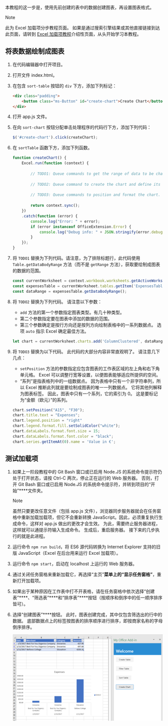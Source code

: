 本教程的这一步是，使用先前创建的表中的数据创建图表，再设置图表格式。

> [!NOTE]
> 此为 Excel 加载项分步教程页面。 如果是通过搜索引擎结果或其他直接链接到达此页面，请转到 [Excel 加载项教程](../tutorials/excel-tutorial.yml)介绍性页面，从头开始学习本教程。

## <a name="chart-table-data"></a>将表数据绘制成图表

1. 在代码编辑器中打开项目。 
2. 打开文件 index.html。
3. 在包含 `sort-table` 按钮的 `div` 下方，添加下列标记：

    ```html
    <div class="padding">            
        <button class="ms-Button" id="create-chart">Create Chart</button>            
    </div>
    ```

4. 打开 app.js 文件。

5. 在向 `sort-chart` 按钮分配单击处理程序的代码行下方，添加下列代码：

    ```js
    $('#create-chart').click(createChart);
    ```

6. 在 `sortTable` 函数下方，添加下列函数。

    ```js
    function createChart() {
        Excel.run(function (context) {
            
            // TODO1: Queue commands to get the range of data to be charted.

            // TODO2: Queue command to create the chart and define its type.

            // TODO3: Queue commands to position and format the chart.

            return context.sync();
        })
        .catch(function (error) {
            console.log("Error: " + error);
            if (error instanceof OfficeExtension.Error) {
                console.log("Debug info: " + JSON.stringify(error.debugInfo));
            }
        });
    }
    ``` 

7. 将 `TODO1` 替换为下列代码。请注意，为了排除标题行，此代码使用 `Table.getDataBodyRange` 方法（而不是 `getRange` 方法），获取要绘制成图表的数据的范围。

    ```js
    const currentWorksheet = context.workbook.worksheets.getActiveWorksheet();
    const expensesTable = currentWorksheet.tables.getItem('ExpensesTable');
    const dataRange = expensesTable.getDataBodyRange();
    ``` 

8. 将 `TODO2` 替换为下列代码。 请注意以下参数：
   - `add` 方法的第一个参数指定图表类型。有几十种类型。 
   - 第二个参数指定要在图表中添加的数据的范围。 
   - 第三个参数确定是按行方向还是按列方向绘制表格中的一系列数据点。 选项 `auto` 指示 Excel 确定最佳方法。

    ```js
    let chart = currentWorksheet.charts.add('ColumnClustered', dataRange, 'auto');
    ``` 

9. 将 `TODO3` 替换为以下代码。 此代码的大部分内容非常直观明了。 请注意几下几点：
   - `setPosition` 方法的参数指定应包含图表的工作表区域的左上角和右下角单元格。 Excel 可以调整行宽等设置，以便图表能够适应所提供的空间。
   - “系列”是指表格列中的一组数据点。 因为表格中只有一个非字符串列，所以 Excel 推断此列就是要绘制成图表的唯一一列数据点。 它将其他列解释为图表标签。 因此，图表中只有一个系列，它的索引为 0。 这是要标记为“金额（欧元）”的系列。 

    ```js
    chart.setPosition("A15", "F30");
    chart.title.text = "Expenses";
    chart.legend.position = "right"
    chart.legend.format.fill.setSolidColor("white");
    chart.dataLabels.format.font.size = 15;
    chart.dataLabels.format.font.color = "black";
    chart.series.getItemAt(0).name = 'Value in €';
    ``` 

## <a name="test-the-add-in"></a>测试加载项


1. 如果上一阶段教程中的 Git Bash 窗口或已启用 Node.JS 的系统命令提示符仍处于打开状态，请按 Ctrl-C 两次，停止正在运行的 Web 服务器。 否则，打开 Git Bash 窗口或已启用 Node.JS 的系统命令提示符，并转到项目的“开始”****文件夹。

     > [!NOTE]
     > 虽然只要更改任意文件（包括 app.js 文件），浏览器同步服务器就会在任务窗格中重新加载加载项，但它不会重新转换 JavaScript。因此，必须重复执行生成命令，这样对 app.js 做出的更改才会生效。 为此，需要终止服务器进程，这样就可以通提示符输入生成命令。 生成后，重启服务器。 接下来的几步执行的就是此进程。

1. 运行命令 `npm run build`，将 ES6 源代码转换为 Internet Explorer 支持的旧版 JavaScript（Excel 在后台用来运行 Excel 加载项）。
2. 运行命令 `npm start`，启动在 localhost 上运行的 Web 服务器。
4. 通过关闭任务窗格来重新加载它，再选择“主页”****菜单上的“显示任务窗格”****，重新打开加载项。
5. 如果出于某种原因在工作表中打不开表格，请在任务窗格中依次选择“创建表”****、“筛选表”****和“排序表”****按钮（按顺序和倒序中的任一顺序排序皆可）。
6. 选择“创建图表”****按钮。 此时，图表创建完成，其中仅包含筛选出的行中的数据。 底部数据点上的标签按图表的排序顺序进行排序，即按商家名称的字母倒序排序。

    ![Excel 教程 - 创建图表](../images/excel-tutorial-create-chart.png)
